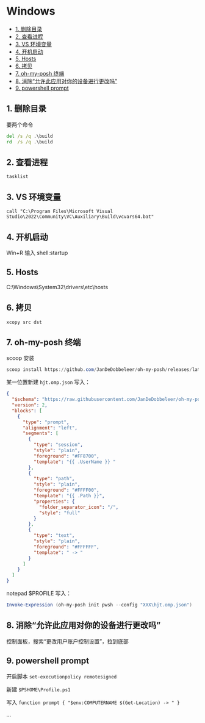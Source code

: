 # Windows

- [1. 删除目录](#1-删除目录)
- [2. 查看进程](#2-查看进程)
- [3. VS 环境变量](#3-vs-环境变量)
- [4. 开机启动](#4-开机启动)
- [5. Hosts](#5-hosts)
- [6. 拷贝](#6-拷贝)
- [7. oh-my-posh 终端](#7-oh-my-posh-终端)
- [8. 消除“允许此应用对你的设备进行更改吗”](#8-消除允许此应用对你的设备进行更改吗)
- [9. powershell prompt](#9-powershell-prompt)

## 1. 删除目录

要两个命令

```bat
del /s /q .\build
rd  /s /q .\build
```

## 2. 查看进程

`tasklist`

## 3. VS 环境变量

`call "C:\Program Files\Microsoft Visual Studio\2022\Community\VC\Auxiliary\Build\vcvars64.bat"`

## 4. 开机启动

Win+R 输入 shell:startup

## 5. Hosts

C:\Windows\System32\drivers\etc\hosts

## 6. 拷贝

`xcopy src dst`

## 7. oh-my-posh 终端

scoop 安装

```powershell
scoop install https://github.com/JanDeDobbeleer/oh-my-posh/releases/latest/download/oh-my-posh.json
```

某一位置新建 `hjt.omp.json` 写入：

```json
{
  "$schema": "https://raw.githubusercontent.com/JanDeDobbeleer/oh-my-posh/main/themes/schema.json",
  "version": 2,
  "blocks": [
    {
      "type": "prompt",
      "alignment": "left",
      "segments": [
        {
          "type": "session",
          "style": "plain",
          "foreground": "#FF8700",
          "template": "{{ .UserName }} "
        },
        {
          "type": "path",
          "style": "plain",
          "foreground": "#FFFF00",
          "template": "{{ .Path }}",
          "properties": {
            "folder_separator_icon": "/",
            "style": "full"
          }
        },
        {
          "type": "text",
          "style": "plain",
          "foreground": "#FFFFFF",
          "template": " -> "
        }
      ]
    }
  ]
}
```

notepad $PROFILE 写入：

```powershell
Invoke-Expression (oh-my-posh init pwsh --config "XXX\hjt.omp.json")
```

## 8. 消除“允许此应用对你的设备进行更改吗”

控制面板，搜索“更改用户账户控制设置”，拉到底部

## 9. powershell prompt

开启脚本 `set-executionpolicy remotesigned`

新建 `$PSHOME\Profile.ps1`

写入 `function prompt { "$env:COMPUTERNAME $(Get-Location) -> " }`

...
